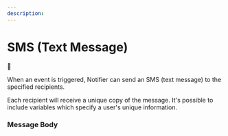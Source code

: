 ```yaml
---
description:
---
```


# SMS (Text Message)

🚩

When an event is triggered, Notifier can send an SMS (text message) to the specified recipients.

Each recipient will receive a unique copy of the message. It's possible to include variables which specify a user's unique information.

### Message Body
